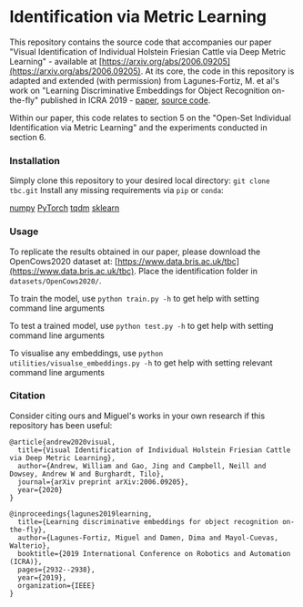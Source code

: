 # Identification via Metric Learning

This repository contains the source code that accompanies our paper "Visual Identification of Individual Holstein Friesian Cattle via Deep Metric Learning" - available at [https://arxiv.org/abs/2006.09205](https://arxiv.org/abs/2006.09205).
At its core, the code in this repository is adapted and extended (with permission) from Lagunes-Fortiz, M. et al's work on "Learning Discriminative Embeddings for Object Recognition on-the-fly" published in ICRA 2019 - [paper](https://ieeexplore.ieee.org/document/8793715), [source code](https://github.com/MikeLagunes/Supervised-Triplet-Network).

Within our paper, this code relates to section 5 on the "Open-Set Individual Identification via Metric Learning" and the experiments conducted in section 6.

### Installation

Simply clone this repository to your desired local directory: `git clone tbc.git`
Install any missing requirements via `pip` or `conda`:

[numpy](https://pypi.org/project/numpy/)
[PyTorch](https://pytorch.org/)
[tqdm](https://pypi.org/project/tqdm/)
[sklearn](https://pypi.org/project/scikit-learn/)

### Usage

To replicate the results obtained in our paper, please download the OpenCows2020 dataset at: [https://www.data.bris.ac.uk/tbc](https://www.data.bris.ac.uk/tbc).
Place the identification folder in `datasets/OpenCows2020/`.

To train the model, use `python train.py -h` to get help with setting command line arguments

To test a trained model, use `python test.py -h` to get help with setting command line arguments

To visualise any embeddings, use `python utilities/visualse_embeddings.py -h` to get help with setting relevant command line arguments

### Citation

Consider citing ours and Miguel's works in your own research if this repository has been useful:
```
@article{andrew2020visual,
  title={Visual Identification of Individual Holstein Friesian Cattle via Deep Metric Learning},
  author={Andrew, William and Gao, Jing and Campbell, Neill and Dowsey, Andrew W and Burghardt, Tilo},
  journal={arXiv preprint arXiv:2006.09205},
  year={2020}
}

@inproceedings{lagunes2019learning,
  title={Learning discriminative embeddings for object recognition on-the-fly},
  author={Lagunes-Fortiz, Miguel and Damen, Dima and Mayol-Cuevas, Walterio},
  booktitle={2019 International Conference on Robotics and Automation (ICRA)},
  pages={2932--2938},
  year={2019},
  organization={IEEE}
}
```
